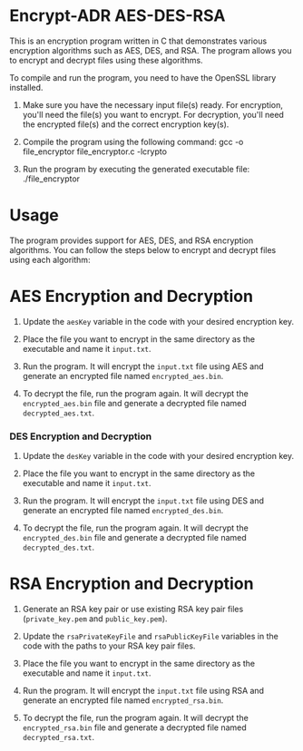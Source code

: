 # Encrypt-ADR AES-DES-RSA

This is an encryption program written in C that demonstrates various encryption algorithms such as AES, DES, and RSA. The program allows you to encrypt and decrypt files using these algorithms.


To compile and run the program, you need to have the OpenSSL library installed.

1. Make sure you have the necessary input file(s) ready. For encryption, you'll need the file(s) you want to encrypt. For decryption, you'll need the encrypted file(s) and the correct encryption key(s).

2. Compile the program using the following command:
gcc -o file_encryptor file_encryptor.c -lcrypto

3. Run the program by executing the generated executable file:
./file_encryptor

# Usage

The program provides support for AES, DES, and RSA encryption algorithms. You can follow the steps below to encrypt and decrypt files using each algorithm:

# AES Encryption and Decryption

1. Update the `aesKey` variable in the code with your desired encryption key.

2. Place the file you want to encrypt in the same directory as the executable and name it `input.txt`.

3. Run the program. It will encrypt the `input.txt` file using AES and generate an encrypted file named `encrypted_aes.bin`.

4. To decrypt the file, run the program again. It will decrypt the `encrypted_aes.bin` file and generate a decrypted file named `decrypted_aes.txt`.

### DES Encryption and Decryption

1. Update the `desKey` variable in the code with your desired encryption key.

2. Place the file you want to encrypt in the same directory as the executable and name it `input.txt`.

3. Run the program. It will encrypt the `input.txt` file using DES and generate an encrypted file named `encrypted_des.bin`.

4. To decrypt the file, run the program again. It will decrypt the `encrypted_des.bin` file and generate a decrypted file named `decrypted_des.txt`.

# RSA Encryption and Decryption

1. Generate an RSA key pair or use existing RSA key pair files (`private_key.pem` and `public_key.pem`).

2. Update the `rsaPrivateKeyFile` and `rsaPublicKeyFile` variables in the code with the paths to your RSA key pair files.

3. Place the file you want to encrypt in the same directory as the executable and name it `input.txt`.

4. Run the program. It will encrypt the `input.txt` file using RSA and generate an encrypted file named `encrypted_rsa.bin`.

5. To decrypt the file, run the program again. It will decrypt the `encrypted_rsa.bin` file and generate a decrypted file named `decrypted_rsa.txt`.



